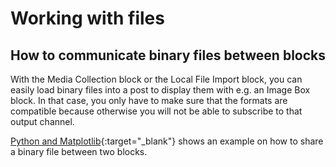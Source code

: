 # Working with files

## How to communicate binary files between blocks

With the Media Collection block or the Local File Import block, you can easily
load binary files into a post to display them with e.g. an Image Box block.
In that case, you only have to make sure that the formats are compatible because otherwise
you will not be able to subscribe to that output channel.

[Python and Matplotlib](https://inseri.swiss/2023/06/python-and-matplotlib/){:target="\_blank"} shows an example on how to share a binary file between two blocks.
